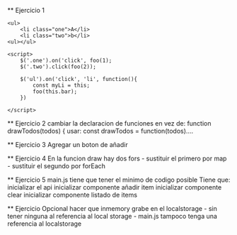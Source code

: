 ** Ejercicio 1
```
<ul>
    <li class="one">A</li>
    <li class="two">b</li>
<ul></ul>

<script>
    $('.one').on('click', foo(1);
    $('.two').click(foo(2));

    $('ul').on('click', 'li', function(){
        const myLi = this;
        foo(this.bar);
    })

</script>
```



** Ejercicio 2
cambiar la declaracion de funciones en vez de:
    function drawTodos(todos) {
    usar:
    const drawTodos = function(todos)....



** Ejercicio 3
Agregar un boton de añadir



** Ejercicio 4
En la funcion draw hay dos fors
    - sustituir el primero por map
    - sustituir el segundo por forEach



** Ejercicio 5
main.js tiene que tener el minimo de codigo posible
Tiene que:
    inicializar el api
    inicializar componente añadir item
    inicializar componente clear
    inicializar componente listado de items



** Ejercicio Opcional
hacer que inmemory grabe en el localstorage
    - sin tener ninguna al referencia al local storage
    - main.js tampoco tenga una referencia al localstorage
